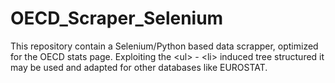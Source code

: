 # OECD_Scraper_Selenium
This repository contain a Selenium/Python based data scrapper, optimized for the OECD stats page. Exploiting the &lt;ul> - &lt;li> induced tree structured it may be used and adapted for other databases like EUROSTAT.
